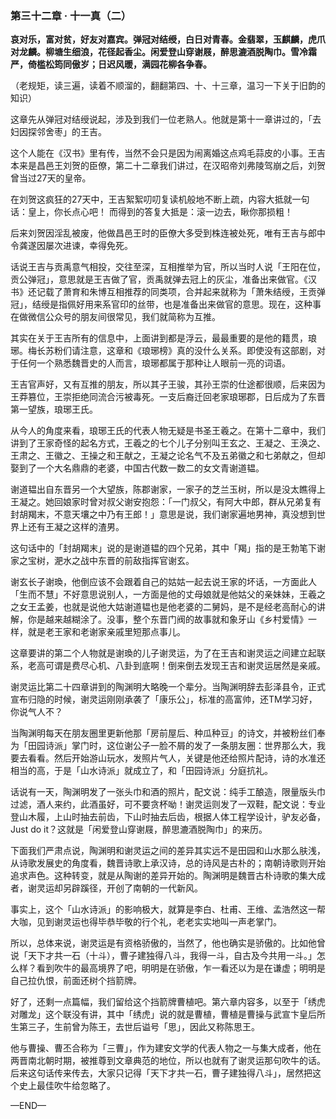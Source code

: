 ### 第三十二章 · 十一真（二）

**哀对乐，富对贫，好友对嘉宾。弹冠对结绶，白日对青春。金翡翠，玉麒麟，虎爪对龙麟。柳塘生细浪，花径起香尘。闲爱登山穿谢屐，醉思漉酒脱陶巾。雪冷霜严，倚槛松筠同傲岁；日迟风暖，满园花柳各争春。**

（老规矩，读三遍，读着不顺溜的，翻翻第四、十、十三章，温习一下关于旧韵的知识）

这章先从弹冠对结绶说起，涉及到我们一位老熟人。他就是第十一章讲过的，「去妇因探邻舍枣」的王吉。

这个人能在《汉书》里有传，当然不会只是因为闹离婚这点鸡毛蒜皮的小事。王吉本来是昌邑王刘贺的臣僚，第二十二章我们讲过，在汉昭帝刘弗陵驾崩之后，刘贺曾当过27天的皇帝。

在刘贺这疯狂的27天中，王吉絮絮叨叨复读机般地不断上疏，内容大抵就一句话：皇上，你长点心吧！ 而得到的答复大抵是：滚一边去，瞅你那损粗！

后来刘贺因淫乱被废，他做昌邑王时的臣僚大多受到株连被处死，唯有王吉与郎中令龚遂因屡次进谏，幸得免死。

话说王吉与贡禹意气相投，交往至深，互相推举为官，所以当时人说「王阳在位，贡公弹冠」，意思就是王吉做了官，贡禹就弹去冠上的灰尘，准备出来做官。《汉书》还记载了萧育和朱博互相推荐的同类项，合并起来就称为「萧朱结绶，王贡弹冠」，结绶是指佩好用来系官印的丝带，也是准备出来做官的意思。现在，这种事在做微信公众号的朋友间很常见，我们就简称为互推。

其实在关于王吉所有的信息中，上面讲到都是浮云，最最重要的是他的籍贯，琅琊。梅长苏粉们请注意，这章和《琅琊榜》真的没什么关系。即使没有这部剧，对于任何一个熟悉魏晋史的人而言，琅琊都属于那种让人眼前一亮的词语。

王吉官声好，又有互推的朋友，所以其子王骏，其孙王崇的仕途都很顺，后来因为王莽篡位，王崇拒绝同流合污被毒死。一支后裔迁回老家琅琊郡，日后成为了东晋第一望族，琅琊王氏。

从今人的角度来看，琅琊王氏的代表人物无疑是书圣王羲之。在第十二章中，我们讲到了王家奇怪的起名方式，王羲之的七个儿子分别叫王玄之、王凝之、王涣之、王肃之、王徽之、王操之和王献之，王凝之论名气不及五弟徽之和七弟献之，但却娶到了一个大名鼎鼎的老婆，中国古代数一数二的女文青谢道韫。

谢道韫出自东晋另一个大望族，陈郡谢家，一家子的芝兰玉树，所以是没太瞧得上王凝之。她回娘家时曾对叔父谢安抱怨：「一门叔父，有阿大中郎，群从兄弟复有封胡羯末，不意天壤之中乃有王郎！」意思是说，我们谢家遍地男神，真没想到世界上还有王凝之这样的渣男。

这句话中的「封胡羯末」说的是谢道韫的四个兄弟，其中「羯」指的是王勃笔下谢家之宝树，淝水之战中东晋的前敌指挥官谢玄。

谢玄长子谢瑍，他倒应该不会跟着自己的姑姑一起去说王家的坏话，一方面此人「生而不慧」不好意思说别人，一方面是他的丈母娘就是他姑父的亲妹妹，王羲之之女王孟姜，也就是说他大姑谢道韫也是他老婆的二舅妈，是不是经老高耐心的讲解，你是越来越糊涂了。没事，整个东晋门阀的故事就和象牙山《乡村爱情》一样，就是老王家和老谢家亲戚里短那点事儿。

这章要讲的第二个人物就是谢瑍的儿子谢灵运，为了在王吉和谢灵运之间建立起联系，老高可谓是费尽心机、八卦到底啊！倒来倒去发现王吉和谢灵运居然是亲戚。

谢灵运比第二十四章讲到的陶渊明大略晚一个辈分。当陶渊明辞去彭泽县令，正式宣布归隐的时候，谢灵运刚刚承袭了「康乐公」，标准的高富帅，还TM学习好，你说气人不？

当陶渊明每天在朋友圈里更新他那「房前屋后、种瓜种豆」的诗文，并被粉丝们奉为「田园诗派」掌门时，这位谢公子一脸不屑的发了一条朋友圈：世界那么大，我要去看看。然后开始游山玩水，发照片气人，关键是他还给照片配诗，诗的水准还相当的高，于是「山水诗派」就成立了，和「田园诗派」分庭抗礼。

话说有一天，陶渊明发了一张头巾和酒的照片，配文说：纯手工酿造，限量版头巾过滤，酒人来约，此酒虽好，可不要贪杯呦！谢灵运则发了一双鞋，配文说：专业登山木履，上山时抽去前齿，下山时抽去后齿，根据人体工程学设计，驴友必备，Just do it？这就是「闲爱登山穿谢屐，醉思漉酒脱陶巾」的来历。

下面我们严肃点说，陶渊明和谢灵运之间的差异其实远不是田园和山水那么肤浅，从诗歌发展史的角度看，魏晋诗歌上承汉诗，总的诗风是古朴的；南朝诗歌则开始追求声色。这种转变，就是从陶谢的差异开始的。陶渊明是魏晋古朴诗歌的集大成者，谢灵运却另辟蹊径，开创了南朝的一代新风。

事实上，这个「山水诗派」的影响极大，就算是李白、杜甫、王维、孟浩然这一帮大咖，见到谢灵运也得毕恭毕敬的行个礼，老老实实地叫一声老掌门。

所以，总体来说，谢灵运是有资格骄傲的，当然了，他也确实是骄傲的。比如他曾说「天下才共一石（十斗），曹子建独得八斗，我得一斗，自古及今共用一斗。」怎么样？看到吹牛的最高境界了吧，明明是在骄傲，乍一看还以为是在谦虚；明明是自己拉仇恨，前面还树个挡箭牌。 

好了，还剩一点篇幅，我们留给这个挡箭牌曹植吧。第六章内容多，以至于「绣虎对雕龙」这个联没有讲，其中「绣虎」说的就是曹植，曹植是曹操与武宣卞皇后所生第三子，生前曾为陈王，去世后谥号「思」，因此又称陈思王。

他与曹操、曹丕合称为「三曹」，作为建安文学的代表人物之一与集大成者，他在两晋南北朝时期，被推尊到文章典范的地位，所以也就有了谢灵运那句吹牛的话。后来这句话传来传去，大家只记得「天下才共一石，曹子建独得八斗」，居然把这个史上最佳吹牛给忽略了。

—END—
